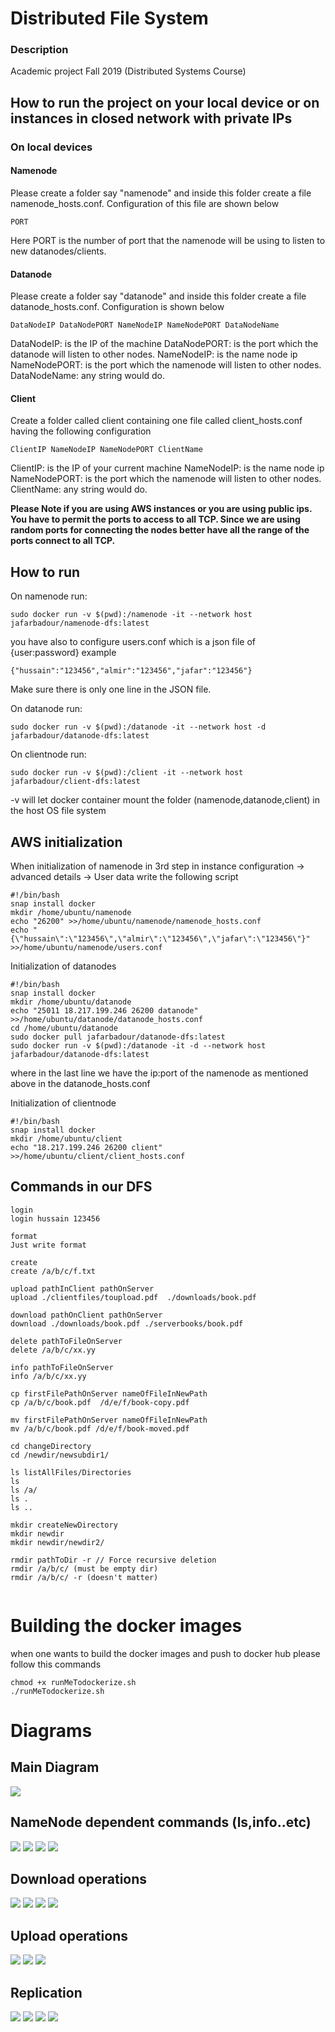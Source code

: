# Distributed File System

### Description 

Academic project Fall 2019 (Distributed Systems Course)

## How to run the project on your local device or on instances in closed network with private IPs

### On local devices

#### Namenode

Please create a folder say "namenode" and inside this folder create a file namenode_hosts.conf. Configuration of this file are shown below
```$xslt
PORT
```
Here PORT is the number of port that the namenode will be using to listen to new datanodes/clients.

#### Datanode

Please create a folder say "datanode" and inside this folder create a file datanode_hosts.conf. Configuration is shown below

```$xslt
DataNodeIP DataNodePORT NameNodeIP NameNodePORT DataNodeName

```
DataNodeIP: is the IP of the machine
DataNodePORT: is the port which the datanode will listen to other nodes.
NameNodeIP: is the name node ip 
NameNodePORT:  is the port which the namenode will listen to other nodes.
DataNodeName: any string would do.

#### Client

Create a folder called client containing one file called client_hosts.conf having the following configuration

```$xslt
ClientIP NameNodeIP NameNodePORT ClientName
```
ClientIP: is the IP of your current machine
NameNodeIP: is the name node ip 
NameNodePORT:  is the port which the namenode will listen to other nodes.
ClientName: any string would do.

<b>Please Note if you are using AWS instances or you are using public ips. You have to permit the ports to access to all TCP. Since we are using random ports 
for connecting the nodes better have all the range of the ports connect to all TCP.</b>


## How to run

On namenode run:
 ```
sudo docker run -v $(pwd):/namenode -it --network host jafarbadour/namenode-dfs:latest
```

you have also to  configure users.conf which is a json file of {user:password}
example
```
{"hussain":"123456","almir":"123456","jafar":"123456"}
```
Make sure there is only one line in the JSON file.

On datanode run:
```
sudo docker run -v $(pwd):/datanode -it --network host -d jafarbadour/datanode-dfs:latest
```
On clientnode run:

```
sudo docker run -v $(pwd):/client -it --network host jafarbadour/client-dfs:latest
```

-v will let docker container mount the folder (namenode,datanode,client) in the host OS file system

## AWS initialization

When initialization of namenode
in 3rd step in instance configuration -> advanced details -> User data
write the following script

```
#!/bin/bash
snap install docker
mkdir /home/ubuntu/namenode
echo "26200" >>/home/ubuntu/namenode/namenode_hosts.conf
echo "{\"hussain\":\"123456\",\"almir\":\"123456\",\"jafar\":\"123456\"}" >>/home/ubuntu/namenode/users.conf

```

Initialization of datanodes 
```
#!/bin/bash
snap install docker
mkdir /home/ubuntu/datanode
echo "25011 18.217.199.246 26200 datanode" >>/home/ubuntu/datanode/datanode_hosts.conf
cd /home/ubuntu/datanode
sudo docker pull jafarbadour/datanode-dfs:latest
sudo docker run -v $(pwd):/datanode -it -d --network host jafarbadour/datanode-dfs:latest

```
where in the last line we have the ip:port of the namenode as mentioned above in the datanode_hosts.conf

Initialization of clientnode
```
#!/bin/bash
snap install docker
mkdir /home/ubuntu/client
echo "18.217.199.246 26200 client" >>/home/ubuntu/client/client_hosts.conf

```

## Commands in our DFS
```
login 
login hussain 123456

format
Just write format

create
create /a/b/c/f.txt

upload pathInClient pathOnServer
upload ./clientfiles/toupload.pdf  ./downloads/book.pdf

download pathOnClient pathOnServer
download ./downloads/book.pdf ./serverbooks/book.pdf

delete pathToFileOnServer
delete /a/b/c/xx.yy

info pathToFileOnServer
info /a/b/c/xx.yy

cp firstFilePathOnServer nameOfFileInNewPath
cp /a/b/c/book.pdf  /d/e/f/book-copy.pdf

mv firstFilePathOnServer nameOfFileInNewPath
mv /a/b/c/book.pdf /d/e/f/book-moved.pdf

cd changeDirectory
cd /newdir/newsubdir1/

ls listAllFiles/Directories
ls
ls /a/
ls .
ls ..

mkdir createNewDirectory
mkdir newdir
mkdir newdir/newdir2/

rmdir pathToDir -r // Force recursive deletion
rmdir /a/b/c/ (must be empty dir)
rmdir /a/b/c/ -r (doesn't matter)


```


# Building the docker images

when one wants to build the docker images and push to docker hub please follow this commands

```
chmod +x runMeTodockerize.sh
./runMeTodockerize.sh
```


# Diagrams

## Main Diagram

<img src = "https://scontent-arn2-2.xx.fbcdn.net/v/t1.15752-9/77250869_746624955851703_2416014447979003904_n.png?_nc_cat=100&_nc_oc=AQlDh3uVSM5cPmwIp2CNawya6PN3kw9almegf3J3ZbBFigMoK9TD6LXlWle7Ff8Bbd8&_nc_ht=scontent-arn2-2.xx&oh=849d33364a324abe4846a8d336a15010&oe=5E521B16">

## NameNode dependent commands (ls,info..etc)
![](https://i.imgur.com/mMAe1cf.png)
![](https://i.imgur.com/xwX3SAL.png)
![](https://i.imgur.com/pt43gUE.png)
![](https://i.imgur.com/SGStEjO.png)

## Download operations
![](https://i.imgur.com/DRln1x0.png)
![](https://i.imgur.com/FKdGwbp.png)
![](https://i.imgur.com/ewmx759.png)
![](https://i.imgur.com/435CNfn.png)


## Upload operations
![](https://i.imgur.com/7ln4nlx.png)
![](https://i.imgur.com/hEwMRzk.png)
![](https://i.imgur.com/A6eXA9z.png)


## Replication
![](https://i.imgur.com/8noIPzU.png)
![](https://i.imgur.com/i3iynbr.png)
![](https://i.imgur.com/jDkvhYQ.png)
![](https://i.imgur.com/B2cSh0R.png)




